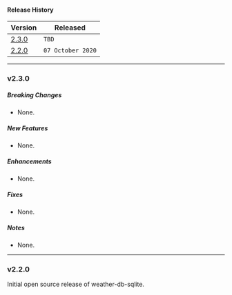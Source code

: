 #### Release History

| Version | Released |
| --- | --- |
|[2.3.0](#v230)| `TBD` |
| [2.2.0](#v220) | `07 October 2020` |

---

### v2.3.0

##### Breaking Changes
* None.

##### New Features
* None.

##### Enhancements
* None.

##### Fixes
* None.

##### Notes
* None.

---

### v2.2.0

Initial open source release of weather-db-sqlite.
